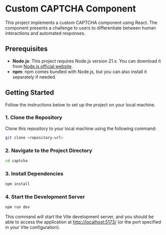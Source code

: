 # Custom CAPTCHA Component

This project implements a custom CAPTCHA component using React. The component presents a challenge to users to differentiate between human interactions and automated responses.

## Prerequisites

- **Node.js**: This project requires Node.js version 21.x. You can download it from [Node.js official website](https://nodejs.org/).
- **npm**: npm comes bundled with Node.js, but you can also install it separately if needed.

## Getting Started

Follow the instructions below to set up the project on your local machine.

### 1. Clone the Repository

Clone this repository to your local machine using the following command:

```bash
git clone <repository-url>
```

### 2. Navigate to the Project Directory

```bash
cd captcha
```

### 3.  Install Dependencies

```bash
npm install
```

### 4. Start the Development Server

```bash
npm run dev
```

This command will start the Vite development server, and you should be able to access the application at [http://localhost:5173/](http://localhost:5173/) (or the port specified in your Vite configuration).
